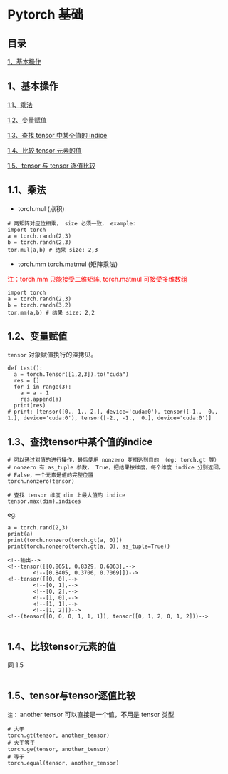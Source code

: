 # Pytorch 基础

## 目录
[1、基本操作](#基本操作)


## <h2 id="基本操作">1、基本操作</h2>

[1.1、乘法](#1.1乘法)

[1.2、变量赋值](#1.2变量赋值)

[1.3、查找 tensor 中某个值的 indice](#1.3查找tensor中某个值的indice)

[1.4、比较 tensor 元素的值](#1.4比较tensor元素的值)

[1.5、tensor 与 tensor 逐值比较](#1.5tensor与tensor逐值比较)

### <h2 od='1.1乘法'>1.1、乘法</h2>
* torch.mul (点积)
```
# 两矩阵对应位相乘， size 必须一致， example:
import torch
a = torch.randn(2,3)
b = torch.randn(2,3)
tor.mul(a,b) # 结果 size: 2,3
```
* torch.mm torch.matmul (矩阵乘法)

<font color=FF0000>注：torch.mm 只能接受二维矩阵, torch.matmul 可接受多维数组</font>

```
import torch
a = torch.randn(2,3)
b = torch.randn(3,2)
tor.mm(a,b) # 结果 size: 2,2
```

### <h2 id='1.2变量赋值'>1.2、变量赋值</h2>

`tensor` 对象赋值执行的深拷贝。

```
def test():
  a = torch.Tensor([1,2,3]).to("cuda")
  res = []
  for i in range(3):
    a = a - 1
    res.append(a)
  print(res)
# print: [tensor([0., 1., 2.], device='cuda:0'), tensor([-1.,  0.,  1.], device='cuda:0'), tensor([-2., -1.,  0.], device='cuda:0')]
```

### <h2 id='1.3查找tensor中某个值的indice'>1.3、查找tensor中某个值的indice</h2>

```
# 可以通过对值的进行操作，最后使用 nonzero 变相达到目的 （eg: torch.gt 等）
# nonzero 有 as_tuple 参数， True，把结果按维度，每个维度 indice 分别返回， 
# False，一个元素是值的完整位置
torch.nonzero(tensor)

# 查找 tensor 维度 dim 上最大值的 indice
tensor.max(dim).indices
```

eg:

```
a = torch.rand(2,3)
print(a)
print(torch.nonzero(torch.gt(a, 0)))
print(torch.nonzero(torch.gt(a, 0), as_tuple=True))

<!--输出-->
<!--tensor([[0.8651, 0.8329, 0.6063],-->
        <!--[0.8405, 0.3706, 0.7069]])-->
<!--tensor([[0, 0],-->
        <!--[0, 1],-->
        <!--[0, 2],-->
        <!--[1, 0],-->
        <!--[1, 1],-->
        <!--[1, 2]])-->
<!--(tensor([0, 0, 0, 1, 1, 1]), tensor([0, 1, 2, 0, 1, 2]))-->


```

### <h2 id ='1.4比较tensor元素的值'>1.4、比较tensor元素的值</h2>

同 1.5

```

```


### <h2 id ='1.5tensor与tensor逐值比较'>1.5、tensor与tensor逐值比较</h2>

`注：` another tensor 可以直接是一个值，不用是 tensor 类型

```
# 大于
torch.gt(tensor, another_tensor)
# 大于等于
torch.ge(tensor, another_tensor)
# 等于
torch.equal(tensor, another_tensor)
```